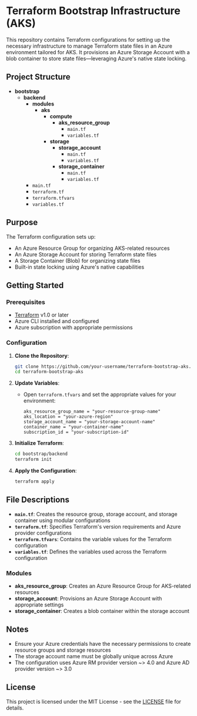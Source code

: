 # Terraform Bootstrap Infrastructure (AKS)

This repository contains Terraform configurations for setting up the necessary infrastructure to manage Terraform state files in an Azure environment tailored for AKS. It provisions an Azure Storage Account with a blob container to store state files—leveraging Azure's native state locking.

## Project Structure

- **bootstrap**
  - **backend**
    - **modules**
      - **aks**
        - **compute**
          - **aks_resource_group**
            - `main.tf`
            - `variables.tf`
        - **storage**
          - **storage_account**
            - `main.tf`
            - `variables.tf`
          - **storage_container**
            - `main.tf`
            - `variables.tf`
    - `main.tf`
    - `terraform.tf`
    - `terraform.tfvars`
    - `variables.tf`

## Purpose

The Terraform configuration sets up:
- An Azure Resource Group for organizing AKS-related resources
- An Azure Storage Account for storing Terraform state files
- A Storage Container (Blob) for organizing state files
- Built-in state locking using Azure's native capabilities

## Getting Started

### Prerequisites

- [Terraform](https://www.terraform.io/downloads.html) v1.0 or later
- Azure CLI installed and configured
- Azure subscription with appropriate permissions

### Configuration

1. **Clone the Repository**:
    ```bash
    git clone https://github.com/your-username/terraform-bootstrap-aks.git
    cd terraform-bootstrap-aks
    ```

2. **Update Variables**:
    - Open `terraform.tfvars` and set the appropriate values for your environment:
      ```hcl
      aks_resource_group_name = "your-resource-group-name"
      aks_location = "your-azure-region"
      storage_account_name = "your-storage-account-name"
      container_name = "your-container-name"
      subscription_id = "your-subscription-id"
      ```

3. **Initialize Terraform**:
    ```bash
    cd bootstrap/backend
    terraform init
    ```

4. **Apply the Configuration**:
    ```bash
    terraform apply
    ```

## File Descriptions

- **`main.tf`**: Creates the resource group, storage account, and storage container using modular configurations
- **`terraform.tf`**: Specifies Terraform's version requirements and Azure provider configurations
- **`terraform.tfvars`**: Contains the variable values for the Terraform configuration
- **`variables.tf`**: Defines the variables used across the Terraform configuration

### Modules
- **aks_resource_group**: Creates an Azure Resource Group for AKS-related resources
- **storage_account**: Provisions an Azure Storage Account with appropriate settings
- **storage_container**: Creates a blob container within the storage account

## Notes

- Ensure your Azure credentials have the necessary permissions to create resource groups and storage resources
- The storage account name must be globally unique across Azure
- The configuration uses Azure RM provider version ~> 4.0 and Azure AD provider version ~> 3.0

## License

This project is licensed under the MIT License - see the [LICENSE](LICENSE) file for details.
